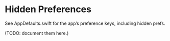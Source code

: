 # Hidden Preferences

See AppDefaults.swift for the app’s preference keys, including hidden prefs.

(TODO: document them here.)